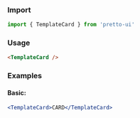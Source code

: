 ### Import

```js static
import { TemplateCard } from 'pretto-ui'
```

### Usage

```html
<TemplateCard />
```

### Examples

#### Basic:

```jsx
<TemplateCard>CARD</TemplateCard>
```
